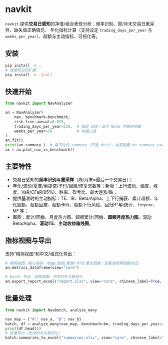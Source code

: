 # navkit

`navkit` 提供**交易日感知**的净值/组合表现分析：频率识别、周/月末交易日重采样、缺失值正确填充、
年化指标计算（支持设定 `trading_days_per_year` 与 `weeks_per_year`）、超额与主动指标、可视化等。

## 安装
```bash
pip install -e .
# 或使用日历扩展：
pip install -e .[cal]
```

## 快速开始
```python
from navkit import NavAnalyzer

an = NavAnalyzer(
    nav, benchmark=benchmark,
    risk_free_annual=0.015,
    trading_days_per_year=250,  # 固定 250；设为 None 才联网估算
    weeks_per_year=50           # 中国口径
)
an.fit()
print(an.summary_)  # 扁平化的 summary（不含 dict），也可查看 an.summary_raw_
ax = an.plot_nav_vs_benchmark()
```

## 主要特性
- 交易日感知的**频率识别**与**重采样**（周/月末=最后一个交易日）；
- 年化/波动/夏普/索提诺/卡玛/回撤/修复天数等；新增：上行波动、偏度、峰度、VaR/CFaR(95%)、胜率、盈亏比、最大连涨/跌；
- 提供基准时的主动指标：TE、IR、Beta/Alpha、上下行捕获、累计超额、年化超额、超额回撤、超额卡玛、超额下行风险、回归R²与t统计、Treynor、M² 等；
- 画图：累计/回撤、月度热力图、超额累计/回撤、**超额月度热力图**、滚动 Beta/Alpha、**滚动TE**、**主动收益箱线图**。

## 指标视图与导出
支持“精简视图”和中文/格式化导出：
```python
# 精简视图（核心指标：收益/波动/夏普/卡玛/最大回撤；含基准则带超额对应）
an.metrics_dataframe(view="core")

# Excel 导出：选择视图、中文列名与格式化
an.export_report_excel("report.xlsx", view="core", chinese_label=True, formatted=True)
```

## 批量处理
```python
from navkit import NavBatch, analyze_many

nav_map = {"A": nav_a, "B": nav_b}
batch, df = analyze_many(nav_map, benchmark=bm, trading_days_per_year=250, weeks_per_year=50)
print(df.head())
# 批量导出（支持中文与格式化）
batch.summaries_to_excel("summaries.xlsx", view="core", chinese_label=True, formatted=True)
```
